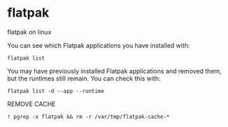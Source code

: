# flatpak
flatpak on linux


You can see which Flatpak applications you have installed with:

    flatpak list

You may have previously installed Flatpak applications and removed them, but the runtimes still remain. You can check this with:

    flatpak list -d --app --runtime




REMOVE CACHE


    ! pgrep -x flatpak && rm -r /var/tmp/flatpak-cache-*
